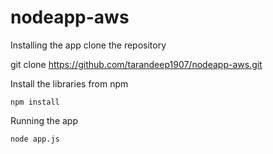 # nodeapp-aws

Installing the app
clone the repository


   git clone https://github.com/tarandeep1907/nodeapp-aws.git 


Install the libraries from npm


    npm install


Running the app


    node app.js

